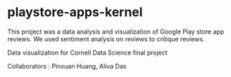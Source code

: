 # playstore-apps-kernel
This project was a data analysis and visualization of Google Play store app reviews. We used sentiment analysis on reviews to critique reviews. 

Data visualization for Cornell Data Science final project

Collaborators : Pinxuan Huang, Aliva Das
